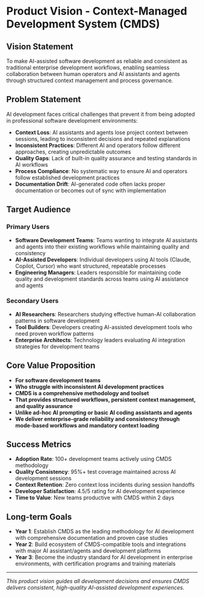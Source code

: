 # Product Vision - Context-Managed Development System (CMDS)

## Vision Statement
To make AI-assisted software development as reliable and consistent as traditional enterprise development workflows, enabling seamless collaboration between human operators and AI assistants and agents through structured context management and process governance.

## Problem Statement
AI development faces critical challenges that prevent it from being adopted in professional software development environments:

- **Context Loss**: AI assistants and agents lose project context between sessions, leading to inconsistent decisions and repeated explanations
- **Inconsistent Practices**: Different AI and operators follow different approaches, creating unpredictable outcomes
- **Quality Gaps**: Lack of built-in quality assurance and testing standards in AI workflows
- **Process Compliance**: No systematic way to ensure AI and operators follow established development practices
- **Documentation Drift**: AI-generated code often lacks proper documentation or becomes out of sync with implementation

## Target Audience

### Primary Users
- **Software Development Teams**: Teams wanting to integrate AI assistants and agents into their existing workflows while maintaining quality and consistency
- **AI-Assisted Developers**: Individual developers using AI tools (Claude, Copilot, Cursor) who want structured, repeatable processes
- **Engineering Managers**: Leaders responsible for maintaining code quality and development standards across teams using AI assistance and agents

### Secondary Users
- **AI Researchers**: Researchers studying effective human-AI collaboration patterns in software development
- **Tool Builders**: Developers creating AI-assisted development tools who need proven workflow patterns
- **Enterprise Architects**: Technology leaders evaluating AI integration strategies for development teams

## Core Value Proposition

- **For software development teams**
- **Who struggle with inconsistent AI development practices**
- **CMDS is a comprehensive methodology and toolset**
- **That provides structured workflows, persistent context management, and quality assurance**
- **Unlike ad-hoc AI prompting or basic AI coding assistants and agents**
- **We deliver enterprise-grade reliability and consistency through mode-based workflows and mandatory context loading**

## Success Metrics

- **Adoption Rate**: 100+ development teams actively using CMDS methodology
- **Quality Consistency**: 95%+ test coverage maintained across AI development sessions
- **Context Retention**: Zero context loss incidents during session handoffs
- **Developer Satisfaction**: 4.5/5 rating for AI development experience
- **Time to Value**: New teams productive with CMDS within 2 days

## Long-term Goals

- **Year 1**: Establish CMDS as the leading methodology for AI development with comprehensive documentation and proven case studies
- **Year 2**: Build ecosystem of CMDS-compatible tools and integrations with major AI assistant/agents and development platforms
- **Year 3**: Become the industry standard for AI development in enterprise environments, with certification programs and training materials

---

*This product vision guides all development decisions and ensures CMDS delivers consistent, high-quality AI-assisted development experiences.*